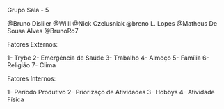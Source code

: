 Grupo Sala - 5

@Bruno Disliler
@Willl
@Nick Czelusniak
@breno L. Lopes
@Matheus De Sousa Alves
@BrunoRo7

Fatores Externos:

1- Trybe
2- Emergência de Saúde
3- Trabalho
4- Almoço
5- Família
6- Religião
7- Clima

Fatores Internos:

1- Período Produtivo
2- Priorizaço de Atividades
3- Hobbys
4- Atividade Física


